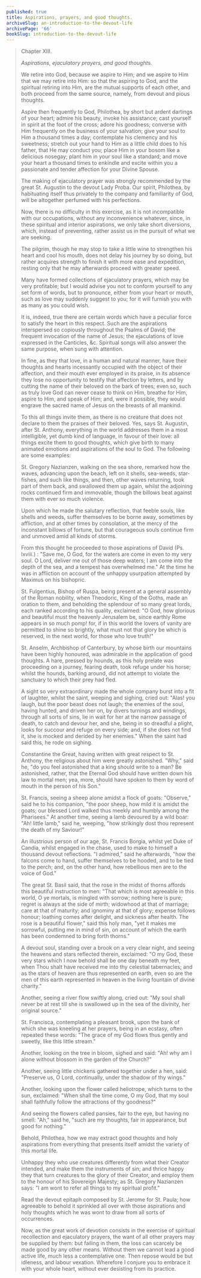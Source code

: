 ```yaml
---
published: true
title: Aspirations, prayers, and good thoughts.
archiveSlug: an-introduction-to-the-devout-life
archivePage: '66'
bookSlug: introduction-to-the-devout-life
---
```


> Chapter XIII.
>
> *Aspirations, ejaculatory prayers, and good thoughts.*
>
> We retire into God, because we aspire to Him; and we aspire to Him that we may retire into Him: so that the aspiring to God, and the spiritual retiring into Him, are the mutual supports of each other, and both proceed from the same source, namely, from devout and pious thoughts.
>
> Aspire then frequently to God, Philothea, by short but ardent dartings of your heart; admire his beauty, invoke his assistance; cast yourself in spirit at the foot of the cross; adore his goodness; converse with Him frequently on the business of your salvation; give your soul to Him a thousand times a day; contemplate his clemency and his sweetness; stretch out your hand to Him as a little child does to his father, that He may conduct you; place Him in your bosom like a delicious nosegay; plant him in your soul like a standard; and move your heart a thousand times to enkindle and excite within you a passionate and tender affection for your Divine Spouse.
>
> The making of ejaculatory prayer was strongly recommended by the great St. Augustin to the devout Lady Proba. Our spirit, Philothea, by habituating itself thus privately to the company and familiarity of God, will be altogether perfumed with his perfections.
>
> Now, there is no difficulty in this exercise, as it is not incompatible with our occupations, without any inconvenience whatever, since, in these spiritual and interior aspirations, we only take short diversions, which, instead of preventing, rather assist us in the pursuit of what we are seeking.
>
> The pilgrim, though he may stop to take a little wine to strengthen his heart and cool his mouth, does not delay his journey by so doing, but rather acquires strength to finish it with more ease and expedition, resting only that he may afterwards proceed with greater speed.
>
> Many have formed collections of ejaculatory prayers, which may be very profitable; but I would advise you not to conform yourself to any set form of words, but to pronounce, either from your heart or mouth, such as love may suddenly suggest to you; for it will furnish you with as many as you could wish.
>
> It is, indeed, true there are certain words which have a peculiar force to satisfy the heart in this respect. Such are the aspirations interspersed so copiously throughout the Psalms of David; the frequent invocation of the name of Jesus; the ejaculations of love expressed in the Canticles, &c. Spiritual songs will also answer the same purpose, when sung with attention.
>
> In fine, as they that love, in a human and natural manner, have their thoughts and hearts incessantly occupied with the object of their affection, and their mouth ever employed in its praise, in its absence they lose no opportunity to testify that affection by letters, and by cutting the name of their beloved on the bark of trees; even so, such as truly love God can never cease to think on Him, breathe for Him, aspire to Him, and speak of Him; and, were it possible, they would engrave the sacred name of Jesus on the breasts of all mankind.
>
> To this all things invite them, as there is no creature that does not declare to them the praises of their beloved. Yes, says St. Augustin, after St. Anthony, everything in the world addresses them in a most intelligible, yet dumb kind of language, in favour of their love: all things excite them to good thoughts, which give birth to many animated emotions and aspirations of the soul to God. The following are some examples:
>
> St. Gregory Nazianzen, walking on the sea shore, remarked how the waves, advancing upon the beach, left on it shells, sea-weeds, star-fishes, and such like things, and then, other waves returning, took part of them back, and swallowed them up again, whilst the adjoining rocks continued firm and immovable, though the billows beat against them with ever so much violence.
>
> Upon which he made the salutary reflection, that feeble souls, like shells and weeds, suffer themselves to be borne away, sometimes by affliction, and at other times by consolation, at the mercy of the inconstant billows of fortune, but that courageous souls continue firm and unmoved amid all kinds of storms.
>
> From this thought he proceeded to those aspirations of David (Ps. lxviii.) : "Save me, O God, for the waters are come in even to my very soul. O Lord, deliver me out of those deep waters; I am come into the depth of the sea, and a tempest has overwhelmed me." At the time he was in affliction on account of the unhappy usurpation attempted by Maximus on his bishopric.
>
> St. Fulgentius, Bishop of Ruspa, being present at a general assembly of the Roman nobility, when Theodoric, King of the Goths, made an oration to them, and beholding the splendour of so many great lords, each ranked according to his quality, exclaimed: "O God, how glorious and beautiful must the heavenly Jerusalem be, since earthly Rome appears in so much pomp! for, if in this world the lovers of vanity are permitted to shine so brightly, what must not that glory be which is reserved, in the next world, for those who love truth!"
>
> St. Anselm, Archbishop of Canterbury, by whose birth our mountains have been highly honoured, was admirable in the application of good thoughts. A hare, pressed by hounds, as this holy prelate was proceeding on a journey, fearing death, took refuge under his horse; whilst the hounds, barking around, did not attempt to violate the sanctuary to which their prey had fled.
>
> A sight so very extraordinary made the whole company burst into a fit of laughter, whilst the saint, weeping and sighing, cried out: "Alas! you laugh, but the poor beast does not laugh; the enemies of the soul, having hunted, and driven her on, by divers turnings and windings, through all sorts of sins, lie in wait for her at the narrow passage of death, to catch and devour her, and she, being in so dreadful a plight, looks for succour and refuge on every side; and, if she does not find it, she is mocked and derided by her enemies." When the saint had said this, he rode on sighing.
>
> Constantine the Great, having written with great respect to St. Anthony, the religious about him were greatly astonished. "Why," said he, "do you feel astonished that a king should write to a man? Be astonished, rather, that the Eternal God should have written down his law to mortal men; yea, more, should have spoken to them by word of mouth in the person of his Son."
>
> St. Francis, seeing a sheep alone amidst a flock of goats: "Observe," said he to his companion, "the poor sheep, how mild it is amidst the goats; our blessed Lord walked thus meekly and humbly among the Pharisees." At another time, seeing a lamb devoured by a wild boar: "Ah! little lamb," said he, weeping, "how strikingly dost thou represent the death of my Saviour!"
>
> An illustrious person of our age, St. Francis Borgia, whilst yet Duke of Candia, whilst engaged in the chase, used to make to himself a thousand devout reflections. "I admired," said he afterwards, "how the falcons come to hand, suffer themselves to be hooded, and to be tied to the perch; and, on the other hand, how rebellious men are to the voice of God."
>
> The great St. Basil said, that the rose in the midst of thorns affords this beautiful instruction to men: "That which is most agreeable in this world, O ye mortals, is mingled with sorrow; nothing here is pure; regret is always at the side of mirth; widowhood at that of marriage; care at that of maturity; and ignominy at that of glory; expense follows honour; loathing comes after delight, and sickness after health. The rose is a beautiful flower," said this holy man, "yet it makes me sorrowful, putting me in mind of sin, on account of which the earth has been condemned to bring forth thorns."
>
> A devout soul, standing over a brook on a very clear night, and seeing the heavens and stars reflected therein, exclaimed: "O my God, these very stars which I now behold shall be one day beneath my feet, when Thou shalt have received me into thy celestial tabernacles; and as the stars of heaven are thus represented on earth, even so are the men of this earth represented in heaven in the living fountain of divine charity."
>
> Another, seeing a river flow swiftly along, cried out: "My soul shall never be at rest till she is swallowed up in the sea of the divinity, her original source."
>
> St. Francisca, contemplating a pleasant brook, upon the bank of which she was kneeling at her prayers, being in an ecstasy, often repeated these words: "The grace of my God flows thus gently and sweetly, like this little stream."
>
> Another, looking on the tree in bloom, sighed and said: "Ah! why am I alone without blossom in the garden of the Church?"
>
> Another, seeing little chickens gathered together under a hen, said: "Preserve us, O Lord, continually, under the shadow of thy wings."
>
> Another, looking upon the flower called heliotrope, which turns to the sun, exclaimed: "When shall the time come, O my God, that my soul shall faithfully follow the attractions of thy goodness?"
>
> And seeing the flowers called pansies, fair to the eye, but having no smell: "Ah," said he, "such are my thoughts, fair in appearance, but good for nothing."
>
> Behold, Philothea, how we may extract good thoughts and holy aspirations from everything that presents itself amidst the variety of this mortal life.
>
> Unhappy they who use creatures differently from what their Creator intended, and make them the instruments of sin; and thrice happy they that turn creatures to the glory of their Creator, and employ them to the honour of his Sovereign Majesty; as St. Gregory Nazianzen says: "I am wont to refer all things to my spiritual profit."
>
> Read the devout epitaph composed by St. Jerome for St. Paula; how agreeable to behold it sprinkled all over with those aspirations and holy thoughts which he was wont to draw from all sorts of occurrences.
>
> Now, as the great work of devotion consists in the exercise of spiritual recollection and ejaculatory prayers, the want of all other prayers may be supplied by them: but failing in them, the loss can scarcely be made good by any other means. Without them we cannot lead a good active life, much less a contemplative one. Then repose would be but idleness, and labour vexation. Wherefore I conjure you to embrace it with your whole heart, without ever desisting from its practice.
